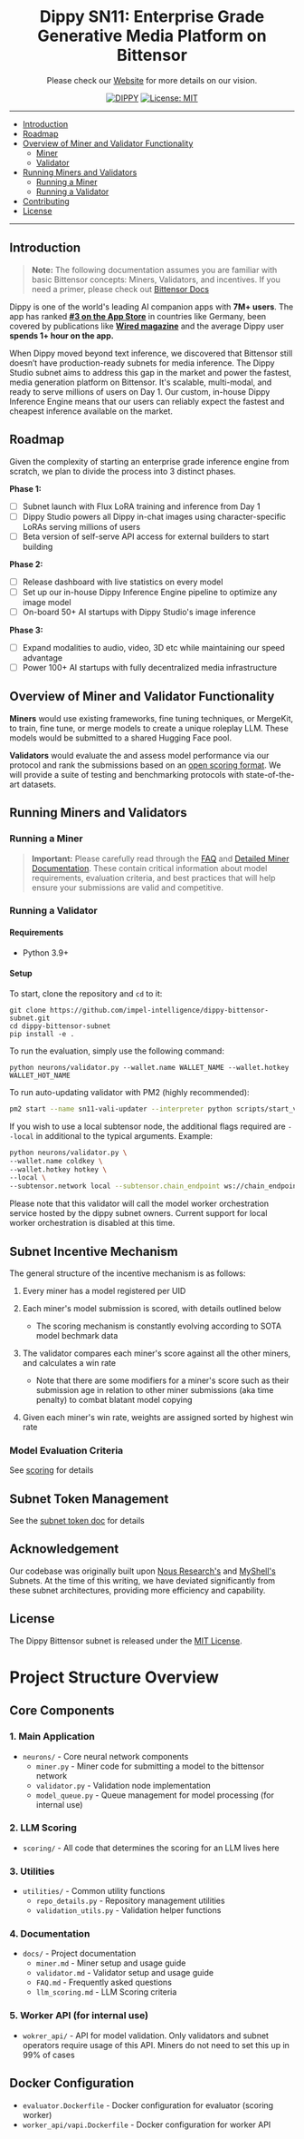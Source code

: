 <div align="center">

# Dippy SN11: Enterprise Grade Generative Media Platform on Bittensor  <!-- omit in toc -->


Please check our [Website](https://hopeful-music-819679.framer.app) for more details on our vision.

[![DIPPY](/banner.png)]([https://dippy.ai](https://hopeful-music-819679.framer.app))
[![License: MIT](https://img.shields.io/badge/License-MIT-yellow.svg)](https://opensource.org/licenses/MIT) 

---
</div>

- [Introduction](#introduction)
- [Roadmap](#roadmap)
- [Overview of Miner and Validator Functionality](#overview-of-miner-and-validator-functionality)
  - [Miner](#miner)
  - [Validator](#validator)
- [Running Miners and Validators](#running-miners-and-validators)
  - [Running a Miner](#running-a-miner)
  - [Running a Validator](#running-a-validator)
- [Contributing](#contributing)
- [License](#license)

---

## Introduction

> **Note:** The following documentation assumes you are familiar with basic Bittensor concepts: Miners, Validators, and incentives. If you need a primer, please check out [Bittensor Docs](https://docs.bittensor.com/learn/bittensor-building-blocks)

Dippy is one of the world's leading AI companion apps with **7M+ users**. The app has ranked [**#3 on the App Store**](https://x.com/angad_ai/status/1850924240742031526) in countries like Germany, been covered by publications like [**Wired magazine**](https://www.wired.com/story/dippy-ai-girlfriend-boyfriend-reasoning/) and the average Dippy user **spends 1+ hour on the app.** 

When Dippy moved beyond text inference, we discovered that Bittensor still doesn’t have production-ready subnets for media inference. The Dippy Studio subnet aims to address this gap in the market and power the fastest, media generation platform on Bittensor. It's scalable, multi-modal, and ready to serve millions of users on Day 1. Our custom, in-house Dippy Inference Engine means that our users can reliably expect the fastest and cheapest inference available on the market.

## Roadmap

Given the complexity of starting an enterprise grade inference engine from scratch, we plan to divide the process into 3 distinct phases.

**Phase 1:** 
- [ ] Subnet launch with Flux LoRA training and inference from Day 1
- [ ] Dippy Studio powers all Dippy in-chat images using character-specific LoRAs serving millions of users
- [ ] Beta version of self-serve API access for external builders to start building

**Phase 2:** 
- [ ] Release dashboard with live statistics on every model
- [ ] Set up our in-house Dippy Inference Engine pipeline to optimize any image model
- [ ] On-board 50+ AI startups with Dippy Studio's image inference

**Phase 3:** 
- [ ] Expand modalities to audio, video, 3D etc while maintaining our speed advantage
- [ ] Power 100+ AI startups with fully decentralized media infrastructure

## Overview of Miner and Validator Functionality

**Miners** would use existing frameworks, fine tuning techniques, or MergeKit, to train, fine tune, or merge models to create a unique roleplay LLM. These models would be submitted to a shared Hugging Face pool. 

**Validators** would evaluate the and assess model performance via our protocol and rank the submissions based on an [open scoring format](/docs/llm_scoring.md). We will provide a suite of 
testing and benchmarking protocols with state-of-the-art datasets.

## Running Miners and Validators
### Running a Miner
> **Important:** Please carefully read through the [FAQ](docs/FAQ.md) and [Detailed Miner Documentation](docs/miner.md). These contain critical information about model requirements, evaluation criteria, and best practices that will help ensure your submissions are valid and competitive.



### Running a Validator

#### Requirements
- Python 3.9+

#### Setup
To start, clone the repository and `cd` to it:
```
git clone https://github.com/impel-intelligence/dippy-bittensor-subnet.git
cd dippy-bittensor-subnet
pip install -e .
```
To run the evaluation, simply use the following command:

``` 
python neurons/validator.py --wallet.name WALLET_NAME --wallet.hotkey WALLET_HOT_NAME
```

To run auto-updating validator with PM2 (highly recommended):
```bash
pm2 start --name sn11-vali-updater --interpreter python scripts/start_validator.py -- --pm2_name sn11-vali --wallet.name WALLET_NAME --wallet.hotkey WALLET_HOT_NAME [other vali flags]
```

If you wish to use a local subtensor node, the additional flags required are `--local` in additional to the typical arguments. 
Example:
```bash
python neurons/validator.py \
--wallet.name coldkey \
--wallet.hotkey hotkey \
--local \
--subtensor.network local --subtensor.chain_endpoint ws://chain_endpoint
```

Please note that this validator will call the model worker orchestration service hosted by the dippy subnet owners. Current support for local worker orchestration is disabled at this time.

## Subnet Incentive Mechanism

The general structure of the incentive mechanism is as follows:
1. Every miner has a model registered per UID
2. Each miner's model submission is scored, with details outlined below
   - The scoring mechanism is constantly evolving according to SOTA model bechmark data

3. The validator compares each miner's score against all the other miners, and calculates a win rate
    - Note that there are some modifiers for a miner's score such as their submission age in relation to other miner submissions (aka time penalty) to combat blatant model copying
4. Given each miner's win rate, weights are assigned sorted by highest win rate


### Model Evaluation Criteria
See [scoring](/docs/llm_scoring.md) for details

## Subnet Token Management
See the [subnet token doc](/docs/subnet_token.md) for details

## Acknowledgement

Our codebase was originally built upon [Nous Research's](https://github.com/NousResearch/finetuning-subnet) and [MyShell's](https://github.com/myshell-ai/MyShell-TTS-Subnet?tab=readme-ov-file) Subnets. At the time of this writing, we have deviated significantly from these subnet architectures, providing more efficiency and capability.

## License

The Dippy Bittensor subnet is released under the [MIT License](./LICENSE).


# Project Structure Overview

## Core Components

### 1. Main Application
- `neurons/` - Core neural network components
  - `miner.py` - Miner code for submitting a model to the bittensor network
  - `validator.py` - Validation node implementation
  - `model_queue.py` - Queue management for model processing (for internal use)

### 2. LLM Scoring
- `scoring/` - All code that determines the scoring for an LLM lives here

### 3. Utilities
- `utilities/` - Common utility functions
  - `repo_details.py` - Repository management utilities
  - `validation_utils.py` - Validation helper functions

### 4. Documentation
- `docs/` - Project documentation
  - `miner.md` - Miner setup and usage guide
  - `validator.md` - Validator setup and usage guide
  - `FAQ.md` - Frequently asked questions
  - `llm_scoring.md` - LLM Scoring criteria

### 5. Worker API (for internal use)
- `wokrer_api/` - API for model validation. Only validators and subnet operators require usage of this API. Miners do not need to set this up in 99% of cases

## Docker Configuration
- `evaluator.Dockerfile` - Docker configuration for evaluator (scoring worker)
- `worker_api/vapi.Dockerfile` - Docker configuration for worker API

